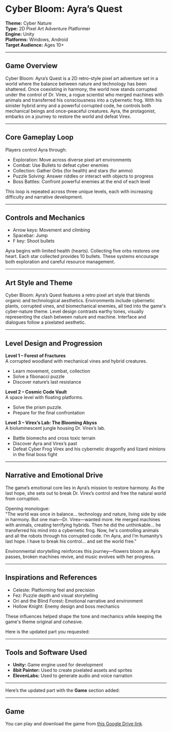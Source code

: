# Cyber Bloom: Ayra’s Quest

**Theme:** Cyber Nature  
**Type:** 2D Pixel Art Adventure Platformer  
**Engine:** Unity  
**Platforms:** Windows, Android  
**Target Audience:** Ages 10+

---

## Game Overview

Cyber Bloom: Ayra’s Quest is a 2D retro-style pixel art adventure set in a world where the balance between nature and technology has been shattered. Once coexisting in harmony, the world now stands corrupted under the control of Dr. Virex, a rogue scientist who merged machines with animals and transferred his consciousness into a cybernetic frog. With his sinister hybrid army and a powerful corrupted code, he controls both mechanical beings and once-peaceful creatures. Ayra, the protagonist, embarks on a journey to restore the world and defeat Virex.

---

## Core Gameplay Loop

Players control Ayra through:

- Exploration: Move across diverse pixel art environments  
- Combat: Use Bullets to defeat cyber enemies  
- Collection: Gather Orbs (for health) and stars (for ammo)  
- Puzzle Solving: Answer riddles or interact with objects to progress  
- Boss Battles: Confront powerful enemies at the end of each level

This loop is repeated across three unique levels, each with increasing difficulty and narrative development.

---

## Controls and Mechanics

- Arrow keys: Movement and climbing  
- Spacebar: Jump  
- F key: Shoot bullets 

Ayra begins with limited health (hearts). Collecting five orbs restores one heart. Each star collected provides 10 bullets. These systems encourage both exploration and careful resource management.

---

## Art Style and Theme

Cyber Bloom: Ayra’s Quest features a retro pixel art style that blends organic and technological aesthetics. Environments include cybernetic plants, corrupted vines, and biomechanical enemies, all tied into the game's cyber-nature theme. Level design contrasts earthy tones, visually representing the clash between nature and machine. Interface and dialogues follow a pixelated aesthetic.

---

## Level Design and Progression

**Level 1 – Forest of Fractures**  
A corrupted woodland with mechanical vines and hybrid creatures.  
- Learn movement, combat, collection  
- Solve a fibonacci puzzle  
- Discover nature’s last resistance  

**Level 2 – Cosmic Code Vault**  
A space level with floating platforms.  
- Solve the prism puzzle.  
- Prepare for the final confrontation  

**Level 3 – Virex’s Lab: The Blooming Abyss**  
A bioluminescent jungle housing Dr. Virex’s lab.  
- Battle biomechs and cross toxic terrain  
- Discover Ayra and Virex’s past  
- Defeat Cyber Frog Virex and his cybernetic dragonfly and lizard minions in the final boss fight

---

## Narrative and Emotional Drive

The game’s emotional core lies in Ayra’s mission to restore harmony. As the last hope, she sets out to break Dr. Virex’s control and free the natural world from corruption.

Opening monologue:  
"The world was once in balance... technology and nature, living side by side in harmony. But one man—Dr. Virex—wanted more. He merged machines with animals, creating terrifying hybrids. Then he did the unthinkable... he transferred his mind into a cybernetic frog. Now, he's controlling animals and all the robots through his corrupted code. I’m Ayra, and I’m humanity’s last hope. I have to break his control... and set the world free."

Environmental storytelling reinforces this journey—flowers bloom as Ayra passes, broken machines revive, and music evolves with her progress.

---

## Inspirations and References

- Celeste: Platforming feel and precision  
- Fez: Puzzle depth and visual storytelling  
- Ori and the Blind Forest: Emotional narrative and environment  
- Hollow Knight: Enemy design and boss mechanics

These influences helped shape the tone and mechanics while keeping the game's theme original and cohesive.

Here is the updated part you requested:

---

## Tools and Software Used

- **Unity:** Game engine used for development  
- **8bit Painter:** Used to create pixelated assets and sprites  
- **ElevenLabs:** Used to generate audio and voice narration

---

Here’s the updated part with the **Game** section added:

---

## Game

You can play and download the game from [this Google Drive link](https://drive.google.com/drive/folders/1KvzQAnGT_xwU8syYAvbFRdV1KJmofizd?usp=sharing).
